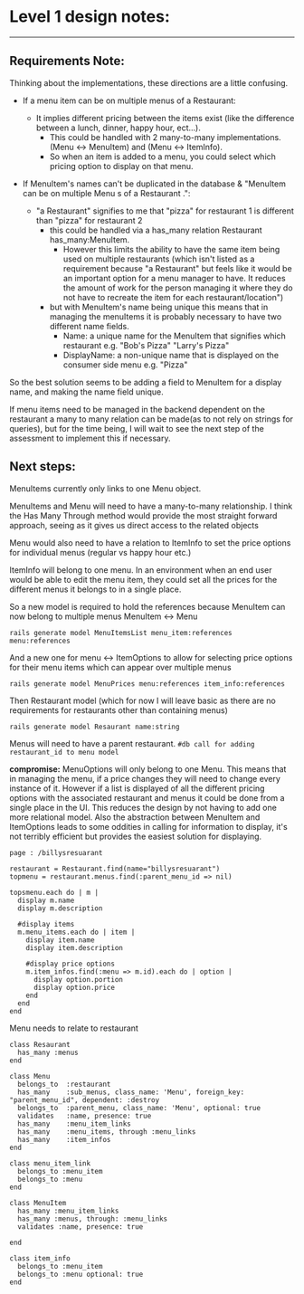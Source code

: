 # Level 1 design notes:
___
## Requirements Note:
Thinking about the implementations, these directions are a little confusing.
* If a menu item can be on multiple menus of a Restaurant:
  * It implies different pricing between the items exist (like the difference between a lunch, dinner, happy hour, ect...).
    * This could be handled with 2 many-to-many implementations. (Menu <-> MenuItem) and (Menu <-> ItemInfo).
    * So when an item is added to a menu, you could select which pricing option to display on that menu.


* If MenuItem's names can't be duplicated in the database & "MenuItem can be on multiple Menu s of a Restaurant .":
  * "a Restaurant" signifies to me that "pizza" for restaurant 1 is different than "pizza" for restaurant 2
    * this could be handled via a has_many relation  Restaurant has_many:MenuItem.
      * However this limits the ability to have the same item being used on multiple restaurants (which isn't listed as a requirement because "a Restaurant" but feels like it would be an important option for a menu manager to have. It reduces the amount of work for the person managing it where they do not have to recreate the item for each restaurant/location")
    * but with MenuItem's name being unique this means that in managing the menuItems it is probably necessary to have two different name fields.
      * Name: a unique name for the MenuItem that signifies which restaurant e.g. "Bob's Pizza" "Larry's Pizza"
      * DisplayName: a non-unique name that is displayed on the consumer side menu e.g. "Pizza"

So the best solution seems to be adding a field to MenuItem for a display name, and making the name field unique.

If menu items need to be managed in the backend dependent on the restaurant a many to many relation can be made(as to not rely on strings for queries), but for the time being, I will wait to see the next step of the assessment to implement this if necessary.

## Next steps:
MenuItems currently only links to one Menu object.

MenuItems and Menu will need to have a many-to-many relationship. I think the Has Many Through method would provide the most straight forward approach, seeing as it gives us direct access to the related objects

Menu would also need to have a relation to ItemInfo to set the price options for individual menus (regular vs happy hour etc.)

ItemInfo will belong to one menu. In an environment when an end user would be able to edit the menu item, they could set all the prices for the different menus it belongs to in a single place.

So a new model is required to hold the references because MenuItem can now belong to multiple menus MenuItem <-> Menu

`rails generate model MenuItemsList menu_item:references menu:references`

And a new one for menu <-> ItemOptions to allow for selecting price options for their menu items which can appear over multiple menus

`rails generate model MenuPrices menu:references item_info:references`


Then Restaurant model (which for now I will leave basic as there are no requirements for restaurants other than containing menus)

`rails generate model Resaurant name:string`

Menus will need to have a parent restaurant.
`#db call for adding restaurant_id to menu model`


**compromise:**
MenuOptions will only belong to one Menu. This means that in managing the menu, if a price changes they will need to change every instance of it. However if a list is displayed of all the different pricing options with the associated restaurant and menus it could be done from a single place in the UI. This reduces the design by not having to add one more relational model.
Also the abstraction between MenuItem and ItemOptions leads to some oddities in calling for information to display, it's not terribly efficient but provides the easiest solution for displaying.

    page : /billysresuarant

    restaurant = Restaurant.find(name="billysresuarant")   
    topmenu = restaurant.menus.find(:parent_menu_id => nil)

    topsmenu.each do | m |
      display m.name
      display m.description

      #display items
      m.menu_items.each do | item |
        display item.name
        display item.description

        #display price options
        m.item_infos.find(:menu => m.id).each do | option |
          display option.portion
          display option.price
        end
      end
    end


Menu needs to relate to restaurant

    class Resaurant
      has_many :menus
    end

    class Menu
      belongs_to  :restaurant
      has_many    :sub_menus, class_name: 'Menu', foreign_key: "parent_menu_id", dependent: :destroy
      belongs_to  :parent_menu, class_name: 'Menu', optional: true
      validates   :name, presence: true
      has_many    :menu_item_links
      has_many    :menu_items, through :menu_links
      has_many    :item_infos
    end

    class menu_item_link
      belongs_to :menu_item
      belongs_to :menu
    end

    class MenuItem
      has_many :menu_item_links
      has_many :menus, through: :menu_links
      validates :name, presence: true

    end

    class item_info
      belongs_to :menu_item
      belongs_to :menu optional: true
    end
